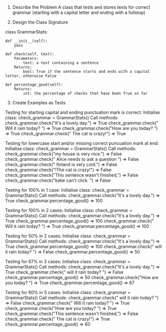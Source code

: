 1. Describe the Problem
A class that tests and stores texts for correct grammar (starting with a capital letter and ending with a fullstop)


2. Design the Class Signature

class GrammarStats:

    def __init__(self):
        pass
    
    def check(self, text):
        Parameters:
            text: a text containing a sentence
        Returns:
            bool: True if the sentence starts and ends with a capital letter, otherwise False

    def percentage_good(self):
        Returns:
            int: the percentage of checks that have been True so far


3. Create Examples as Tests

Testing for starting capital and ending punctuation mark is correct:
    Initialise class:
        check_grammar = GrammarStats()
    Call methods:
        check_grammar.check("It's a lovely day.") => True
        check_grammar.check(" Will it rain today? ") => True
        check_grammar.check("How are you today? ") => True
        check_grammar.check(" The cat is crazy!") => True
    
Testing for lowercase start and/or missing correct puncuation mark at end:
    Initialise class:
        check_grammar = GrammarStats()
    Call methods:
        check_grammar.check("my house is very nice.") => False
        check_grammar.check(" Alice needs to ask a question ") => False
        check_grammar.check(" finland is very cold.") => False
        check_grammar.check("!The cat is crazy!") => False
        check_grammar.check("This sentence wasn't finished,") => False
        check_grammar.check("katie can't click: ") => False

Testing for 100% in 1 case:
    Initialise class:
        check_grammar = GrammarStats()
    Call methods:
        check_grammar.check("It's a lovely day.") => True
        check_grammar.percentage_good() => 100

Testing for 100% in 2 cases:
    Initialise class:
        check_grammar = GrammarStats()
    Call methods:
        check_grammar.check("It's a lovely day.") => True
        check_grammar.percentage_good() => 100
        check_grammar.check(" Will it rain today? ") => True
        check_grammar.percentage_good() => 100

Testing for 50% in 2 cases:
    Initialise class:
        check_grammar = GrammarStats()
    Call methods:
        check_grammar.check("It's a lovely day.") => True
        check_grammar.percentage_good() => 100
        check_grammar.check(" will it rain today? ") => False
        check_grammar.percentage_good() => 50

Testing for 67% in 3 cases:
    Initialise class:
        check_grammar = GrammarStats()
    Call methods:
        check_grammar.check("It's a lovely day.") => True
        check_grammar.check(" will it rain today? ") => False
        check_grammar.percentage_good() => 50
        check_grammar.check("How are you today? ") => True
        check_grammar.percentage_good() => 67

Testing for 60% in 5 cases:
    Initialise class:
        check_grammar = GrammarStats()
    Call methods:
        check_grammar.check(" will it rain today? ") => False
        check_grammar.check(" Will it rain today? ") => True
        check_grammar.check("How are you today? ") => True
        check_grammar.check("This sentence wasn't finished,") => False
        check_grammar.check(" The cat is crazy!") => True
        check_grammar.percentage_good() => 60